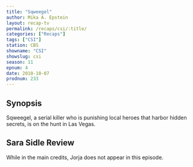 ```yaml
---
title: "Sqweegel"
author: Mika A. Epstein
layout: recap-tv
permalink: /recaps/csi/:title/
categories: ["Recaps"]
tags: ["CSI"]
station: CBS
showname: "CSI"
showslug: csi
season: 11
epnum: 4  
date: 2010-10-07
prodnum: 233  
---
```


## Synopsis

Sqweegel, a serial killer who is punishing local heroes that harbor hidden secrets, is on the hunt in Las Vegas.

## Sara Sidle Review

While in the main credits, Jorja does not appear in this episode.


